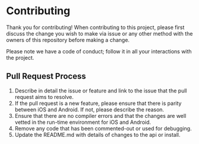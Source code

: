 # Contributing

Thank you for contributing! When contributing to this project, please first discuss the change you wish to make via issue or any other method with the owners of this repository before making a change. 

Please note we have a code of conduct; follow it in all your interactions with the project.

## Pull Request Process

1. Describe in detail the issue or feature and link to the issue that the pull request aims to resolve.
2. If the pull request is a new feature, please ensure that there is parity between iOS and Android. If not, please describe the reason.
3. Ensure that there are no compiler errors and that the changes are well vetted in the run-time environment for iOS and Android.
4. Remove any code that has been commented-out or used for debugging.
5. Update the README.md with details of changes to the api or install.
